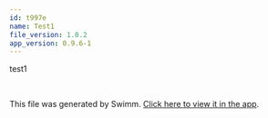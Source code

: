 ```yaml
---
id: t997e
name: Test1
file_version: 1.0.2
app_version: 0.9.6-1
---
```


test1

<br/>

This file was generated by Swimm. [Click here to view it in the app](https://app.swimm.io/repos/Z2l0aHViJTNBJTNBc2hhdWwtdGVzdCUzQSUzQVNoYXVsQW1yYW5T/docs/t997e).